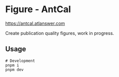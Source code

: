 # Figure - AntCal

https://antcal.atlanswer.com

Create publication quality figures, work in progress.

## Usage

```shell
# Development
pnpm i
pnpm dev
```
